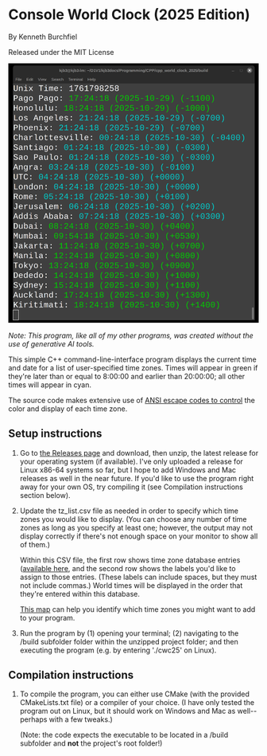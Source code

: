 # Console World Clock (2025 Edition)

By Kenneth Burchfiel

Released under the MIT License

![](cwc_2025_screenshot.png)

*Note: This program, like all of my other programs, was created *without* the use of generative AI tools.*

This simple C++ command-line-interface program displays the current time and date for a list of user-specified time zones. Times will appear in green if they're later than or equal to 8:00:00 and earlier than 20:00:00; all other times will appear in cyan.

The source code makes extensive use of [ANSI escape codes to control](https://en.wikipedia.org/wiki/ANSI_escape_code) the color and display of each time zone.


## Setup instructions

1. Go to [the Releases page](https://github.com/kburchfiel/cpp_world_clock_2025/releases) and download, then unzip, the latest release for your operating system (if available). I've only uploaded a release for Linux x86-64 systems so far, but I hope to add Windows and Mac releases as well in the near future. If you'd like to use the program right away for your own OS, try compiling it (see Compilation instructions section below).

2. Update the tz_list.csv file as needed in order to specify which time zones you would like to display. (You can choose any number of time zones as long as you specify at least one; however, the output may not display correctly if there's not enough space on your monitor to show all of them.) 

    Within this CSV file, the first row shows time zone database entries ([available here](https://en.wikipedia.org/wiki/List_of_tz_database_time_zones), and the second row shows the labels you'd like to assign to those entries. (These labels can include spaces, but they must not include commas.) World times will be displayed in the order that they're entered within this database. 

    [This map](https://upload.wikimedia.org/wikipedia/commons/8/88/World_Time_Zones_Map.png) can help you identify which time zones you might want to add to your program.

3. Run the program by (1) opening your terminal; (2) navigating to the /build subfolder folder within the unzipped project folder; and then executing the program (e.g. by entering './cwc25' on Linux).

## Compilation instructions

1. To compile the program, you can either use CMake (with the provided CMakeLists.txt file) or a compiler of your choice. (I have only tested the program out on Linux, but it should work on Windows and Mac as well--perhaps with a few tweaks.)

    (Note: the code expects the executable to be located in a /build subfolder and **not** the project's root folder!)
